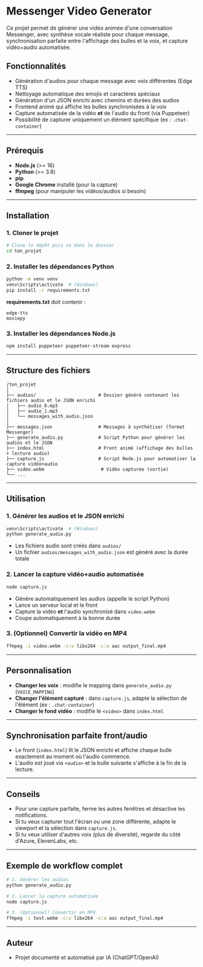 # Messenger Video Generator

Ce projet permet de générer une vidéo animée d'une conversation Messenger, avec synthèse vocale réaliste pour chaque message, synchronisation parfaite entre l'affichage des bulles et la voix, et capture vidéo+audio automatisée.

## Fonctionnalités
- Génération d'audios pour chaque message avec voix différentes (Edge TTS)
- Nettoyage automatique des emojis et caractères spéciaux
- Génération d'un JSON enrichi avec chemins et durées des audios
- Frontend animé qui affiche les bulles synchronisées à la voix
- Capture automatisée de la vidéo **et** de l'audio du front (via Puppeteer)
- Possibilité de capturer uniquement un élément spécifique (ex : `.chat-container`)

---

## Prérequis
- **Node.js** (>= 16)
- **Python** (>= 3.8)
- **pip**
- **Google Chrome** installé (pour la capture)
- **ffmpeg** (pour manipuler les vidéos/audios si besoin)

---

## Installation

### 1. Cloner le projet
```bash
# Clone le dépôt puis va dans le dossier
cd ton_projet
```

### 2. Installer les dépendances Python
```bash
python -m venv venv
venv\Scripts\activate  # (Windows)
pip install -r requirements.txt
```

**requirements.txt** doit contenir :
```
edge-tts
moviepy
```

### 3. Installer les dépendances Node.js
```bash
npm install puppeteer puppeteer-stream express
```

---

## Structure des fichiers

```
/ton_projet
│
├── audios/                       # Dossier généré contenant les fichiers audio et le JSON enrichi
│   ├── audio_0.mp3
│   ├── audio_1.mp3
│   └── messages_with_audio.json
│
├── messages.json                 # Messages à synthétiser (format Messenger)
├── generate_audio.py             # Script Python pour générer les audios et le JSON
├── index.html                    # Front animé (affichage des bulles + lecture audio)
├── capture.js                    # Script Node.js pour automatiser la capture vidéo+audio
├── video.webm                     # Vidéo capturée (sortie)
└── ...
```

---

## Utilisation

### 1. Générer les audios et le JSON enrichi

```bash
venv\Scripts\activate  # (Windows)
python generate_audio.py
```
- Les fichiers audio sont créés dans `audios/`
- Un fichier `audios/messages_with_audio.json` est généré avec la durée totale

### 2. Lancer la capture vidéo+audio automatisée

```bash
node capture.js
```
- Génère automatiquement les audios (appelle le script Python)
- Lance un serveur local et le front
- Capture la vidéo **et** l'audio synchronisé dans `video.webm`
- Coupe automatiquement à la bonne durée

### 3. (Optionnel) Convertir la vidéo en MP4

```bash
ffmpeg -i video.webm -c:v libx264 -c:a aac output_final.mp4
```

---

## Personnalisation

- **Changer les voix** : modifie le mapping dans `generate_audio.py` (`VOICE_MAPPING`)
- **Changer l'élément capturé** : dans `capture.js`, adapte la sélection de l'élément (ex : `.chat-container`)
- **Changer le fond vidéo** : modifie le `<video>` dans `index.html`

---

## Synchronisation parfaite front/audio
- Le front (`index.html`) lit le JSON enrichi et affiche chaque bulle exactement au moment où l'audio commence.
- L'audio est joué via `<audio>` et la bulle suivante s'affiche à la fin de la lecture.

---

## Conseils
- Pour une capture parfaite, ferme les autres fenêtres et désactive les notifications.
- Si tu veux capturer tout l'écran ou une zone différente, adapte le viewport et la sélection dans `capture.js`.
- Si tu veux utiliser d'autres voix (plus de diversité), regarde du côté d'Azure, ElevenLabs, etc.

---

## Exemple de workflow complet

```bash
# 1. Générer les audios
python generate_audio.py

# 2. Lancer la capture automatisée
node capture.js

# 3. (Optionnel) Convertir en MP4
ffmpeg -i test.webm -c:v libx264 -c:a aac output_final.mp4
```

---

## Auteur
- Projet documenté et automatisé par IA (ChatGPT/OpenAI) 